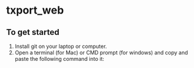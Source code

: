 # txport_web

## To get started

1. Install git on your laptop or computer.
1. Open a terminal (for Mac) or CMD prompt (for windows) and copy and paste the following command into it: 
